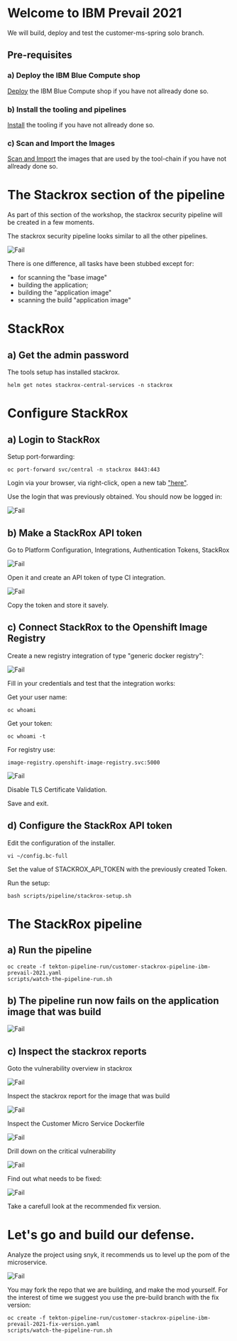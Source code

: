 # Welcome to IBM Prevail 2021

We will build, deploy and test the customer-ms-spring solo branch.


## Pre-requisites

### a) Deploy the IBM Blue Compute shop

[Deploy](../functionality/DEPLOY-FULL-BC.MD) the IBM Blue Compute shop if you have not allready done so.

### b) Install the tooling and pipelines

[Install](../nuts-and-bolts/MINI-SETUP.MD) the tooling if you have not allready done so.

### c) Scan and Import the Images

[Scan and Import](../nuts-and-bolts/SCAN.MD) the images that are used by the tool-chain if you have not allready done so.


# The Stackrox section of the pipeline

As part of this section of the workshop, the stackrox security pipeline will be created in a few moments.

The stackrox security pipeline looks similar to all the other pipelines. 

![Fail](../../images/stackrox-pipeline-prevail-2021.png?raw=true "Title")

There is one difference, all tasks have been stubbed except for:
- for scanning the "base image"
- building the application;
- building the "application image" 
- scanning the build "application image"

# StackRox

## a) Get the admin password

The tools setup has installed stackrox.

    helm get notes stackrox-central-services -n stackrox


# Configure StackRox

## a) Login to StackRox

Setup port-forwarding:

    oc port-forward svc/central -n stackrox 8443:443

Login via your browser, via right-click, open a new tab ["here"](https://localhost:8443). 

Use the login that was previously obtained. You should now be logged in:

![Fail](../../images/stackrox-login.png?raw=true "Title")


## b) Make a StackRox API token

Go to Platform Configuration, Integrations, Authentication Tokens, StackRox

![Fail](../../images/stack-rox-api-token.png?raw=true "Title")

Open it and create an API token of type CI integration.

![Fail](../../images/stackrox-api-token-type-ci.png?raw=true "Title")

Copy the token and store it savely.

## c) Connect StackRox to the Openshift Image Registry

Create a new registry integration of type "generic docker registry":

![Fail](../../images/generic-docker-registry.png?raw=true "Title")

Fill in your credentials and test that the integration works:

Get your user name:

    oc whoami

Get your token:

    oc whoami -t

For registry use:

    image-registry.openshift-image-registry.svc:5000

![Fail](../../images/test-integration.png?raw=true "Title")

Disable TLS Certificate Validation.

Save and exit.


## d) Configure the StackRox API token

Edit the configuration of the installer.

    vi ~/config.bc-full

Set the value of STACKROX_API_TOKEN with the previously created Token.

Run the setup:

    bash scripts/pipeline/stackrox-setup.sh  


# The StackRox pipeline

## a) Run the pipeline

    oc create -f tekton-pipeline-run/customer-stackrox-pipeline-ibm-prevail-2021.yaml
    scripts/watch-the-pipeline-run.sh

## b) The pipeline run now fails on the application image that was build 

![Fail](../../images/stackrox-plr.png?raw=true "Title")

## c) Inspect the stackrox reports

Goto the vulnerability overview in stackrox

![Fail](../../images/risky-images.png?raw=true "Title")

Inspect the stackrox report for the image that was build

![Fail](../../images/customer-report.png?raw=true "Title")

Inspect the Customer Micro Service Dockerfile

![Fail](../../images/customer-docker-file.png?raw=true "Title")

Drill down on the critical vulnerability

![Fail](../../images/drill-down.png?raw=true "Title")

Find out what needs to be fixed:

![Fail](../../images/fix-version.png?raw=true "Title")

Take a carefull look at the recommended fix version.


# Let's go and build our defense.

Analyze the project using snyk, it recommends us to level up the pom of the microservice.

![Fail](../../images/snyk-recommendation.png?raw=true "Title")

You may fork the repo that we are building, and make the mod yourself. For the interest of time we suggest you use the pre-build branch with the fix version:

    oc create -f tekton-pipeline-run/customer-stackrox-pipeline-ibm-prevail-2021-fix-version.yaml
    scripts/watch-the-pipeline-run.sh